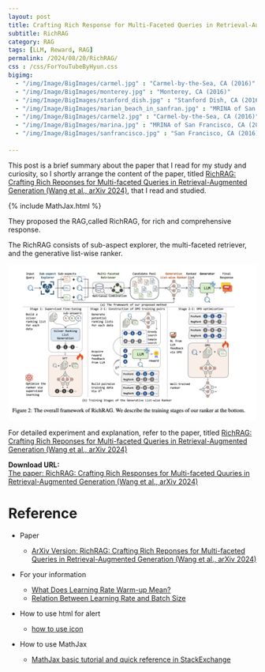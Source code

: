 ```yaml
---
layout: post
title: Crafting Rich Response for Multi-Faceted Queries in Retrieval-Augmented Generation
subtitle: RichRAG
category: RAG
tags: [LLM, Reward, RAG]
permalink: /2024/08/20/RichRAG/
css : /css/ForYouTubeByHyun.css
bigimg: 
  - "/img/Image/BigImages/carmel.jpg" : "Carmel-by-the-Sea, CA (2016)"
  - "/img/Image/BigImages/monterey.jpg" : "Monterey, CA (2016)"
  - "/img/Image/BigImages/stanford_dish.jpg" : "Stanford Dish, CA (2016)"
  - "/img/Image/BigImages/marian_beach_in_sanfran.jpg" : "MRINA of San Francisco, CA (2016)"
  - "/img/Image/BigImages/carmel2.jpg" : "Carmel-by-the-Sea, CA (2016)"
  - "/img/Image/BigImages/marina.jpg" : "MRINA of San Francisco, CA (2016)"
  - "/img/Image/BigImages/sanfrancisco.jpg" : "San Francisco, CA (2016)"
  
---
```


This post is a brief summary about the paper that I read for my study and curiosity, so I shortly arrange the content of the paper, titled [RichRAG: Crafting Rich Reponses for Multi-faceted Queries in Retrieval-Augmented Generation (Wang et al., arXiv 2024)](https://arxiv.org/abs/2406.12566), that I read and studied. 

{% include MathJax.html %}


They proposed the RAG,called RichRAG, for rich and comprehensive response. 

The RichRAG consists of sub-aspect explorer, the multi-faceted retriever, and the generative list-wise ranker.


![Wang et al., arXiv 2024](/img/Image/NaturalLanguageProcessing/Papers/RLRAG/2024-08-20-RichRAG/RichRAG_01.png)

For detailed experiment and explanation, refer to the paper, titled [RichRAG: Crafting Rich Reponses for Multi-faceted Queries in Retrieval-Augmented Generation (Wang et al., arXiv 2024)](https://arxiv.org/abs/2406.12566)

<div class="alert alert-success" role="alert"><i class="fa fa-paperclip fa-lg"></i> <b>Download URL: </b><br>
  <a href="https://arxiv.org/abs/2406.12566">The paper: RichRAG: Crafting Rich Responses for Multi-faceted Quuries in Retrieval-Augmented Generation (Wang et al., arXiv 2024)</a></div>

# Reference 

- Paper 
  - [ArXiv Version: RichRAG: Crafting Rich Reponses for Multi-faceted Queries in Retrieval-Augmented Generation (Wang et al., arXiv 2024)](https://arxiv.org/abs/2406.12566)
  
  
- For your information
  - [What Does Learning Rate Warm-up Mean?](https://www.baeldung.com/cs/learning-rate-warm-up)
  - [Relation Between Learning Rate and Batch Size](https://www.baeldung.com/cs/learning-rate-batch-size)
  
- How to use html for alert
  - [how to use icon](http://idratherbewriting.com/documentation-theme-jekyll/mydoc_icons.html)
 
- How to use MathJax 
  - [MathJax basic tutorial and quick reference in StackExchange](https://math.meta.stackexchange.com/questions/5020/mathjax-basic-tutorial-and-quick-reference)

